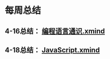 # 每周总结

## 4-16总结：  [编程语言通识.xmind](编程语言通识.xmind) 

## 4-18总结：  [JavaScript.xmind](JavaScript.xmind) 